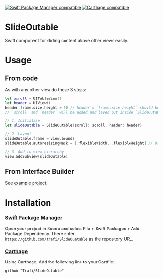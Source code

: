 [![Swift Package Manager compatible](https://img.shields.io/badge/Swift%20Package%20Manager-compatible-brightgreen.svg)](https://github.com/apple/swift-package-manager) [![Carthage compatible](https://img.shields.io/badge/Carthage-compatible-4BC51D.svg?style=flat)](https://github.com/Carthage/Carthage)

# SlideOutable
Swift component for sliding content above other views easily.

# Usage

## From code

As with any other view do these 3 steps:

```swift
let scroll = UITableView()
let header = UIView()
header.frame.size.height = 50 // header's `frame.size.height` should be set.
// `scroll` and `header` will be added and layed out inside `SlideOutable` instance.

// 1. Initialize
let slideOutable = SlideOutable(scroll: scroll, header: header)

// 2. Layout
slideOutable.frame = view.bounds
slideOutable.autoresizingMask = [.flexibleWidth, .flexibleHeight] // Or use constraints

// 3. Add to view hierarchy
view.addSubview(slideOutable)

```
## From Interface Builder
See [example project](/Example/SlideOutable).

# Installation

### [Swift Package Manager](https://developer.apple.com/documentation/xcode/adding_package_dependencies_to_your_app)
Open your project in Xcode and select File > Swift Packages > Add Package Dependency. There enter `https://github.com/trafi/SlideOuatable` as the repository URL.

### [Carthage](https://github.com/Carthage/Carthage#adding-frameworks-to-an-application)
Using Carthage. Add the following line to your Cartfile:
```
github "Trafi/SlideOutable"
```
